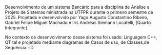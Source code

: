
Desenvolvimento de um sistema Bancário para a disciplina de Análise e Projeto de Sistemas ministrada na UTFPR durante o primeiro semestre de 2025.
Projetado e desenvolvido por Yago Augusto Constantino Ribeiro, Gabriel Felipe Miguel Machado e Íris Andreas Siemann Locatelli, [Quarto Integrante].

No contexto de desenvolvimento desse sistema foi usado:
Linguagem C++, QT tal e projetado mediante diagramas de Casos de uso, de Classes,de Sequência =D


